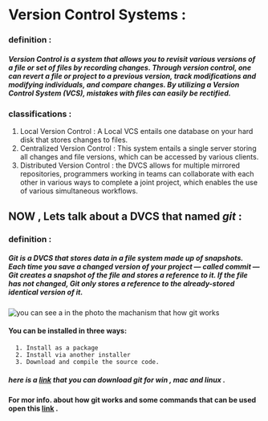 # Version Control Systems :

### definition :

##### Version Control is a system that allows you to revisit various versions of a file or set of files by recording changes. Through version control, one can revert a file or project to a previous version, track modifications and modifying individuals, and compare changes. By utilizing a Version Control System (VCS), mistakes with files can easily be rectified.

### classifications : 
   1. Local Version Control : A Local VCS entails one database on your hard disk that stores changes to files.
   2. Centralized Version Control : This system entails a single server storing all changes and file versions, which can be accessed by various clients.
   3. Distributed Version Control : the DVCS allows for multiple mirrored repositories, programmers working in teams can collaborate with each other in various ways to complete a joint project, which enables the use of various simultaneous workflows.
   
## NOW , Lets talk about a DVCS that named *git* :

### definition : 
##### Git is a DVCS that stores data in a file system made up of snapshots. Each time you save a changed version of your project — called commit — Git creates a snapshot of the file and stores a reference to it. If the file has not changed, Git only stores a reference to the already-stored identical version of it.

![you can see a in the photo the machanism that how git works](https://www.udemy.com/blog/wp-content/uploads/2015/08/image066.png)

#### You can be installed in three ways:
      1. Install as a package
      2. Install via another installer
      3. Download and compile the source code.
      
##### here is a [link](https://git-scm.com/download) that you can download git for win , mac and linux .

#### For mor info. about how git works and some commands that can be used open this [link](https://www.udemy.com/blog/git-tutorial-a-comprehensive-guide/) .
